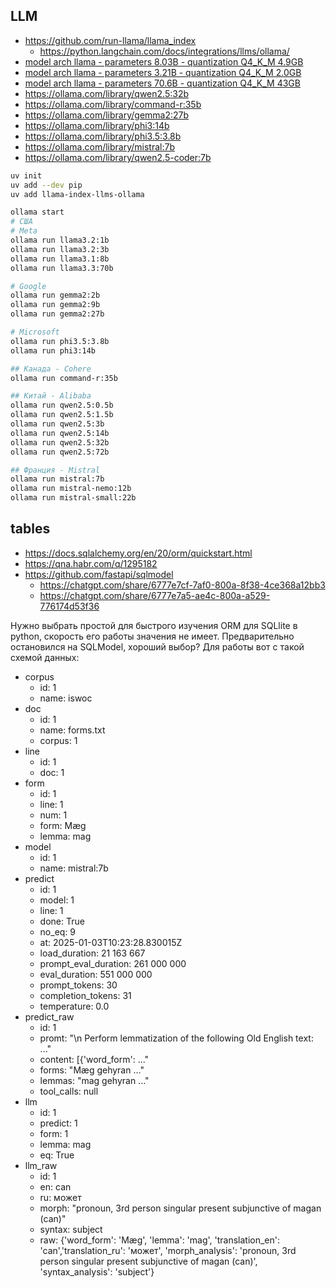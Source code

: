 ## LLM

- https://github.com/run-llama/llama_index
  - https://python.langchain.com/docs/integrations/llms/ollama/
- [model arch llama - parameters 8.03B - quantization Q4_K_M 4.9GB](https://ollama.com/library/llama3.1)
- [model arch llama - parameters 3.21B - quantization Q4_K_M 2.0GB](https://ollama.com/library/llama3.2)
- [model arch llama - parameters 70.6B - quantization Q4_K_M  43GB](https://ollama.com/library/llama3.3)
- https://ollama.com/library/qwen2.5:32b
- https://ollama.com/library/command-r:35b
- https://ollama.com/library/gemma2:27b
- https://ollama.com/library/phi3:14b
- https://ollama.com/library/phi3.5:3.8b
- https://ollama.com/library/mistral:7b
- https://ollama.com/library/qwen2.5-coder:7b

```sh
uv init
uv add --dev pip
uv add llama-index-llms-ollama

ollama start
# США
# Meta
ollama run llama3.2:1b
ollama run llama3.2:3b
ollama run llama3.1:8b 
ollama run llama3.3:70b

# Google
ollama run gemma2:2b
ollama run gemma2:9b
ollama run gemma2:27b 

# Microsoft
ollama run phi3.5:3.8b
ollama run phi3:14b

## Канада - Cohere
ollama run command-r:35b

## Китай - Alibaba
ollama run qwen2.5:0.5b
ollama run qwen2.5:1.5b
ollama run qwen2.5:3b 
ollama run qwen2.5:14b
ollama run qwen2.5:32b
ollama run qwen2.5:72b

## Франция - Mistral
ollama run mistral:7b
ollama run mistral-nemo:12b
ollama run mistral-small:22b
```

## tables

- https://docs.sqlalchemy.org/en/20/orm/quickstart.html
- https://qna.habr.com/q/1295182
- https://github.com/fastapi/sqlmodel
  - https://chatgpt.com/share/6777e7cf-7af0-800a-8f38-4ce368a12bb3
  - https://chatgpt.com/share/6777e7a5-ae4c-800a-a529-776174d53f36

Нужно выбрать простой для быстрого изучения ORM для SQLlite в python, скорость его работы значения не имеет. Предварительно остановился на SQLModel, хороший выбор? Для работы вот с такой схемой данных:

- corpus  
  - id: 1
  - name: iswoc
- doc
  - id: 1
  - name: forms.txt
  - corpus: 1
- line
  - id: 1
  - doc: 1
- form
  - id: 1
  - line: 1
  - num: 1
  - form: Mæg
  - lemma: mag
- model
  - id: 1
  - name: mistral:7b
- predict
  - id: 1
  - model: 1
  - line: 1
  - done: True
  - no_eq: 9
  - at: 2025-01-03T10:23:28.830015Z
  - load_duration:          21 163 667
  - prompt_eval_duration:  261 000 000
  - eval_duration:         551 000 000
  - prompt_tokens:     30
  - completion_tokens: 31
  - temperature: 0.0
- predict_raw
  - id: 1
  - promt: "\n Perform lemmatization of the following Old English text: ..."
  - content: [{'word_form': ..."
  - forms: "Mæg gehyran ..."
  - lemmas: "mag gehyran ..."
  - tool_calls: null
- llm
  - id: 1
  - predict: 1
  - form: 1
  - lemma: mag
  - eq: True
- llm_raw
  - id: 1
  - en: can
  - ru: может
  - morph: "pronoun, 3rd person singular present subjunctive of magan (can)"
  - syntax: subject
  - raw: {'word_form': 'Mæg', 'lemma': 'mag', 'translation_en': 'can','translation_ru': 'может', 'morph_analysis': 'pronoun, 3rd person singular present subjunctive of magan (can)', 'syntax_analysis': 'subject'}
